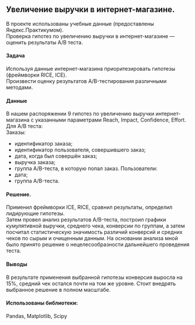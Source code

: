 ## Увеличение выручки в интернет-магазине.
В проекте использованы учебные данные (предоставлены Яндекс.Практикумом).  
Проверка гипотез по увеличению выручки в интернет-магазине — оценить результаты A/B теста.  
#### Задача
Используя данные интернет-магазина приоритезировать гипотезы (фреймворки RICE, ICE).  
Произвести оценку результатов A/B-тестирования различными методами.  
#### Данные 
В нашем распоряжении 9 гипотез по увеличению выручки интернет-магазина с указанными параметрами Reach, Impact, Confidence, Effort.  
Для А/В теста:  
Заказы:  
- идентификатор заказа;
- идентификатор пользователя, совершившего заказ;
- дата, когда был совершён заказ;
- выручка заказа;
- группа A/B-теста, в которую попал заказ.
Пользователи:  
- дата;
- группа A/B-теста.
#### Решение.
Применил фреймворки ICE, RICE, сравнил результаты, определил лидирующие гипотезы.    
Затем провел анализ результатов A/B-теста, построил графики кумулятивной выручки, среднего чека,
конверсии по группам, а затем посчитал статистическую значимость различий конверсий
и средних чеков по сырым и очищенным данным. На основании анализа мной было
принято решение о нецелесообразности дальнейшего проведения теста.

#### Выводы
В результате применения выбранной гипотезы конверсия выросла на 15%, средний чек остался почти на том же уровне. Стоит внедрять выбранное решение в полном масштабе.

#### Использованы библиотеки:  
Pandas, Matplotlib, Scipy

